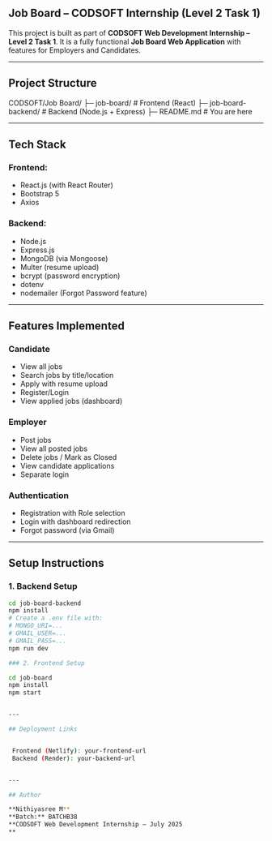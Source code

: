 ## Job Board – CODSOFT Internship (Level 2 Task 1)

This project is built as part of **CODSOFT Web Development Internship – Level 2 Task 1**. It is a fully functional **Job Board Web Application** with features for Employers and Candidates.

---

## Project Structure

CODSOFT/Job Board/
├─ job-board/ # Frontend (React)
├─ job-board-backend/ # Backend (Node.js + Express)
├─ README.md # You are here


---

## Tech Stack

### Frontend:
- React.js (with React Router)
- Bootstrap 5
- Axios

### Backend:
- Node.js
- Express.js
- MongoDB (via Mongoose)
- Multer (resume upload)
- bcrypt (password encryption)
- dotenv
- nodemailer (Forgot Password feature)

---

## Features Implemented

### Candidate
- View all jobs
- Search jobs by title/location
- Apply with resume upload
- Register/Login
- View applied jobs (dashboard)

### Employer
- Post jobs
- View all posted jobs
- Delete jobs / Mark as Closed
- View candidate applications
- Separate login

### Authentication
- Registration with Role selection
- Login with dashboard redirection
- Forgot password (via Gmail)

---

## Setup Instructions

### 1. Backend Setup

```bash
cd job-board-backend
npm install
# Create a .env file with:
# MONGO_URI=...
# GMAIL_USER=...
# GMAIL_PASS=...
npm run dev

### 2. Frontend Setup

cd job-board
npm install
npm start


---

## Deployment Links


 Frontend (Netlify): your-frontend-url
 Backend (Render): your-backend-url


---

## Author

**Nithiyasree M**
**Batch:** BATCHB38 
**CODSOFT Web Development Internship – July 2025
**
